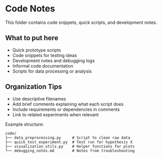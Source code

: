 # Code Notes

This folder contains code snippets, quick scripts, and development notes.

## What to put here

- Quick prototype scripts
- Code snippets for testing ideas
- Development notes and debugging logs
- Informal code documentation
- Scripts for data processing or analysis

## Organization Tips

- Use descriptive filenames
- Add brief comments explaining what each script does
- Include requirements or dependencies in comments
- Link to related experiments when relevant

Example structure:
```
code/
├── data_preprocessing.py     # Script to clean raw data
├── quick_test_experiment.py  # Test run for hypothesis X
├── visualization_utils.py    # Helper functions for plots
└── debugging_notes.md        # Notes from troubleshooting
```
